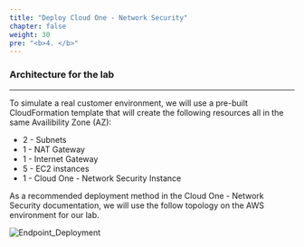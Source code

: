 ```yaml
---
title: "Deploy Cloud One - Network Security"
chapter: false
weight: 30
pre: "<b>4. </b>"
---
```


### Architecture for the lab

---

To simulate a real customer environment, we will use a pre-built CloudFormation template that will create the following resources all in the same Availibility Zone (AZ):

- 2 - Subnets
- 1 - NAT Gateway
- 1 - Internet Gateway
- 5 - EC2 instances
- 1 - Cloud One - Network Security Instance

As a recommended deployment method in the Cloud One - Network Security documentation, we will use the follow topology on the AWS environment for our lab.

![Endpoint_Deployment](/images/base_env.png) 


